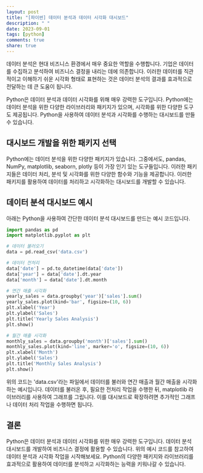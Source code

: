 ```yaml
---
layout: post
title: "[파이썬] 데이터 분석과 데이터 시각화 대시보드"
description: " "
date: 2023-09-01
tags: [python]
comments: true
share: true
---
```


데이터 분석은 현대 비즈니스 환경에서 매우 중요한 역할을 수행합니다. 기업은 데이터를 수집하고 분석하여 비즈니스 결정을 내리는 데에 의존합니다. 이러한 데이터를 직관적이고 이해하기 쉬운 시각화 형태로 표현하는 것은 데이터 분석의 결과를 효과적으로 전달하는 데 큰 도움이 됩니다.

Python은 데이터 분석과 데이터 시각화를 위해 매우 강력한 도구입니다. Python에는 데이터 분석을 위한 다양한 라이브러리와 패키지가 있으며, 시각화를 위한 다양한 도구도 제공됩니다. Python을 사용하여 데이터 분석과 시각화를 수행하는 대시보드를 만들 수 있습니다.

## 대시보드 개발을 위한 패키지 선택

Python에는 데이터 분석을 위한 다양한 패키지가 있습니다. 그중에서도, pandas, NumPy, matplotlib, seaborn, plotly 등이 가장 인기 있는 도구들입니다. 이러한 패키지들은 데이터 처리, 분석 및 시각화를 위한 다양한 함수와 기능을 제공합니다. 이러한 패키지를 활용하여 데이터를 처리하고 시각화하는 대시보드를 개발할 수 있습니다.

## 데이터 분석 대시보드 예시

아래는 Python을 사용하여 간단한 데이터 분석 대시보드를 만드는 예시 코드입니다.

```python
import pandas as pd
import matplotlib.pyplot as plt

# 데이터 불러오기
data = pd.read_csv('data.csv')

# 데이터 전처리
data['date'] = pd.to_datetime(data['date'])
data['year'] = data['date'].dt.year
data['month'] = data['date'].dt.month

# 연간 매출 시각화
yearly_sales = data.groupby('year')['sales'].sum()
yearly_sales.plot(kind='bar', figsize=(10, 6))
plt.xlabel('Year')
plt.ylabel('Sales')
plt.title('Yearly Sales Analysis')
plt.show()

# 월간 매출 시각화
monthly_sales = data.groupby('month')['sales'].sum()
monthly_sales.plot(kind='line', marker='o', figsize=(10, 6))
plt.xlabel('Month')
plt.ylabel('Sales')
plt.title('Monthly Sales Analysis')
plt.show()
```

위의 코드는 'data.csv'라는 파일에서 데이터를 불러와 연간 매출과 월간 매출을 시각화하는 예시입니다. 데이터를 불러온 후, 필요한 전처리 작업을 수행한 뒤, matplotlib 라이브러리를 사용하여 그래프를 그립니다. 이를 대시보드로 확장하려면 추가적인 그래프나 데이터 처리 작업을 수행하면 됩니다.

## 결론

Python은 데이터 분석과 데이터 시각화를 위한 매우 강력한 도구입니다. 데이터 분석 대시보드를 개발하여 비즈니스 결정에 활용할 수 있습니다. 위의 예시 코드를 참고하여 데이터 분석과 시각화 작업을 시작해보세요. Python의 다양한 패키지와 라이브러리를 효과적으로 활용하여 데이터를 분석하고 시각화하는 능력을 키워나갈 수 있습니다.